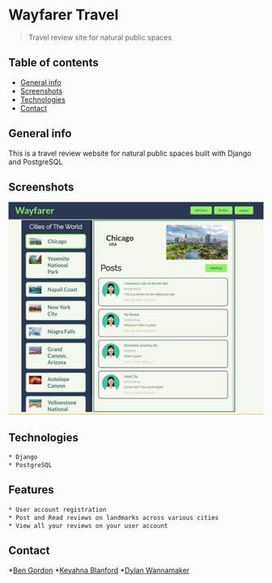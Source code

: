 # Wayfarer Travel
> Travel review site for natural public spaces

## Table of contents
* [General info](#general-info)
* [Screenshots](#screenshots)
* [Technologies](#technologies)
* [Contact](#contact)

## General info
This is a travel review website for natural public spaces built with Django and PostgreSQL

## Screenshots
![Example screenshot](./wayfarer.png)

## Technologies
    * Django
    * PostgreSQL

## Features
    * User account registration
    * Post and Read reviews on landmarks across various cities
    * View all your reviews on your user account

## Contact
*[Ben Gordon](https://benjaminwgordon.github.io/portfolio/)
*[Keyahna Blanford](https://github.com/keyahnajanae)
*[Dylan Wannamaker](https://github.com/dwannamaker)